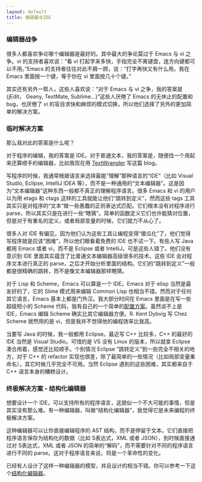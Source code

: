 ```yaml
---
layout: default
title: 编辑器与IDE
---
```


### 编辑器战争

很多人都喜欢争论哪个编辑器是最好的。其中最大的争论莫过于 Emacs 与 vi 之争。vi 的支持者喜欢说：“看 vi 打起字来多快，手指完全不离键盘，连方向键都可以不用。”Emacs 的支持者往往对此不屑一顾，说：“打字再快又有什么用。我在 Emacs 里面按一个键，等于你在 vi 里面按几十个键。”

其实还有另外一帮人，这些人喜欢说：“对于 Emacs 与 vi 之争，我的答案是 {jEdit， Geany, TextMate, Sublime...}”这些人厌倦了 Emacs 的无休止的配置和 bug，也厌倦了 vi 的盲目求快和麻烦的模式切换，所以他们选择了另外的更加简单的解决方案。


### 临时解决方案

那么我对此的答案是什么呢？

对于程序的编辑，我的答案是 IDE。对于普通文本，我的答案是，随便找一个用起来还算顺手的编辑器，比如我现在用 [TextWrangler](http://www.barebones.com/products/textwrangler) 写这篇 blog。

写程序的时候，我通常根据语言来选择最能“理解”那种语言的“IDE”（比如 Visual Studio, Eclipse, IntelliJ IDEA 等），而不是一种通用的“文本编辑器”。这是因为“文本编辑器”这种东西一般都不真正的理解程序语言。很多 Emacs 和 vi 的用户以为用 etags 和 ctags 这样的工具就能让他们“跳转到定义”，然而这些 tags 工具其实只是对程序的“文本”做一些愚蠢的正则表达式匹配。它们根本没有对程序进行 parse，所以其实只是在进行一些“瞎猜”。简单的函数定义它们也许能猜对位置，但是对于有重名的定义，或者局部变量的时候，它们就力不从心了。

很多人对 IDE 有偏见，因为他们认为这些工具让编程变得“傻瓜化”了，他们觉得写程序就是应该“困难”，所以他们眼看着免费的 IDE 也不试一下。有些人写 Java 都用 Emacs 或者 vi，而不是 Eclipse 或者 IntelliJ。可是这些人错了。他们没有意识到 IDE 里面其实蕴含了比普通文本编辑器高级很多的技术。这些 IDE 会对程序文本进行真正的 parse，之后才开始分析里面的结构。它们的“跳转到定义”一般都是很精确的跳转，而不是像文本编辑器那样瞎猜。

对于 Lisp 和 Scheme，Emacs 可以算是一个 IDE。Emacs 对于 elisp 当然是最友好的了，它的 Slime 模式用来编辑 Common Lisp 也相当不错。然而对于任何其它语言，Emacs 基本上都是门外汉。我大部分时间在 Emacs 里面是在写一些超级短小的 Scheme 代码，我有自己的一个简单的[配置方案](http://www.yinwang.org/blog-cn/2013/04/11/scheme-setup)。虽然谈不上是 IDE，Emacs 编辑 Scheme 确实比其它编辑器方便。R. Kent Dybvig 写 Chez Scheme 居然用的是 vi，但是我并不觉得他的编程效率比我高。

当要写 Java 的时候，我一般都用 Eclipse。最近写 C++ 比较多，C++ 的最好的 IDE 当然是 Visual Studio。可惜的是 VS 没有 Linux 的版本，所以就拿 Eclipse 凑合用着，感觉还比较顺手。个别情况 Eclipse “跳转定义”到一些完全不相关的地方，对于 C++ 的 refactor 实现也很差，除了最简单的一些情况（比如局部变量重命名），其它时候几乎完全不可用。当然 Eclipse 遇到的这些困难，其实都来自于 C++ 语言本身的糟糕设计。


### 终极解决方案 - 结构化编辑器

想要设计一个 IDE，可以支持所有的程序语言，这貌似一个不大可能的事情，但是其实没有那么难。有一种编辑器，叫做“结构化编辑器”，我觉得它是未来编程的终极解决方案。

这种编辑器可以让你直接编辑程序的 AST 结构，而不是停留于文本。它们直接把程序语言保存为结构化的数据（比如 S表达式，XML 或者 JSON），到时候直接通过对 S表达式，XML 或者 JSON 的简单的“解码”，而不需要针对不同的程序语言进行不同的 parse。这对于程序语言来说，将是一个革命性的变化。

已经有人设计了这样一种编辑器的模型，并且设计的相当不错。你可以参考一下这个[结构化编辑器](http://blogs.msdn.com/b/kirillosenkov/archive/2009/09/08/first-videos-of-the-structured-editor-prototype.aspx)。
